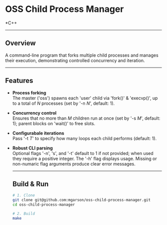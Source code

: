 # OSS Child Process Manager

*C++

---

## Overview
A command-line program that forks multiple child processes and manages their execution, demonstrating controlled concurrency and iteration.

---

## Features

- **Process forking**  
  The master ('oss') spawns each 'user' child via 'fork()' & 'execvp()', up to a total of _N_ processes (set by '-n _N_', default: 1).
- **Concurrency control**  
  Ensures that no more than _M_ children run at once (set by '-s _M_', default: 1); parent blocks on 'wait()' to free slots. 
- **Configurabale iterations**  
  Pass '-t _T_' to specify how many loops each child performs (default: 1).
- **Robust CLI parsing**  
  Optional flags '-n', 's', and '-t' default to 1 if not provided; when used they require a positive integer. The '-h' flag displays usage. Missing or non-numaric flag arguments produce clear error messages.

  ---

  ## Build & Run

  ```bash
  # 1. Clone
  git clone git@github.com:mgarson/oss-child-process-manager.git
  cd oss-child-process-manager

  # 2. Build
  make
  

